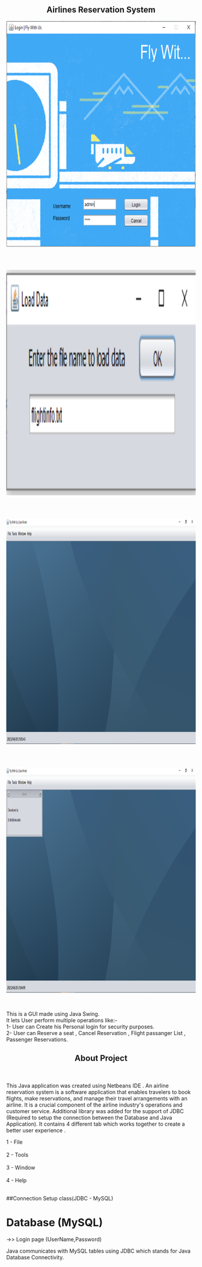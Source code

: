 <h2 align="center">Airlines Reservation System</h2>
<p align="center">
 <img width="1000px" height="600px" src="https://github.com/Vizvawebsolutions/AirlinesReservationSystem_Using_Java/blob/master/images/airline%20snap1.PNG" align="center" alt="GitHub Readme" />
</p><br><br>
<p align="center">
 <img width="1000px" height="600px" src="https://github.com/Vizvawebsolutions/AirlinesReservationSystem_Using_Java/blob/master/images/airline%20snap2.PNG" align="center" alt="GitHub Readme" />
</p><br><br>
<p align="center">
 <img width="1000px" height="600px" src="https://github.com/Vizvawebsolutions/AirlinesReservationSystem_Using_Java/blob/master/images/airline%20snap3.PNG" align="center" alt="GitHub Readme" />
</p><br><br>
<p align="center">
 <img width="1000px" height="600px" src="https://github.com/Vizvawebsolutions/AirlinesReservationSystem_Using_Java/blob/master/images/airline%20snap4.PNG" align="center" alt="GitHub Readme" />
</p><br><br>
This is a GUI made using Java Swing.<br>
It lets User perform multiple operations like:-<br>
1- User can Create his Personal login for security purposes.<br>
2- User can Reserve a seat , Cancel Reservation , Flight passanger List , Passenger Reservations.<br>
<h2 align="center">About Project</h2><br><br>
This Java application was created using Netbeans IDE .
An airline reservation system is a software application that enables travelers to book flights, make reservations, and manage their travel arrangements with an airline. It is a crucial component of the airline industry's operations and customer service.
Additional library was added for the support of JDBC (Required to setup the connection between the Database and Java Application).
It contains 4 different tab which works together to create a better user experience .

1 - File <br><br>
2 - Tools <br><br>
3 - Window <br><br>
4 - Help <br><br>

##Connection Setup class(JDBC - MySQL)

# Database (MySQL)

->> Login page (UserName,Password)

Java communicates with MySQL tables using JDBC which stands for Java Database Connectivity.
